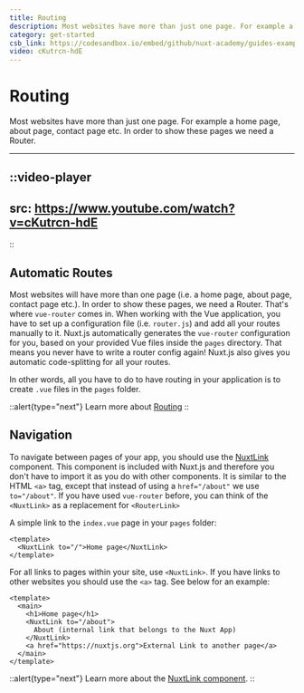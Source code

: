 ```yaml
---
title: Routing
description: Most websites have more than just one page. For example a home page, about page, contact page etc. In order to show these pages we need a Router.
category: get-started
csb_link: https://codesandbox.io/embed/github/nuxt-academy/guides-examples/tree/master/01_get_started/02_routing?fontsize=14&hidenavigation=1&theme=dark
video: cKutrcn-hdE
---
```

# Routing

Most websites have more than just one page. For example a home page, about page, contact page etc. In order to show these pages we need a Router.

---
::video-player
---
src: https://www.youtube.com/watch?v=cKutrcn-hdE
---
::

## Automatic Routes

Most websites will have more than one page (i.e. a home page, about page, contact page etc.). In order to show these pages, we need a Router. That's where `vue-router` comes in. When working with the Vue application, you have to set up a configuration file (i.e. `router.js`) and add all your routes manually to it. Nuxt.js automatically generates the `vue-router` configuration for you, based on your provided Vue files inside the `pages` directory. That means you never have to write a router config again! Nuxt.js also gives you automatic code-splitting for all your routes.

In other words, all you have to do to have routing in your application is to create `.vue` files in the `pages` folder.

::alert{type="next"}
Learn more about [Routing](/docs/features/file-system-routing)
::

## Navigation

To navigate between pages of your app, you should use the [NuxtLink](/docs/features/nuxt-components#the-nuxtlink-component) component. This component is included with Nuxt.js and therefore you don't have to import it as you do with other components. It is similar to the HTML `<a>` tag, except that instead of using a `href="/about"` we use `to="/about"`. If you have used `vue-router` before, you can think of the `<NuxtLink>` as a replacement for `<RouterLink>`

A simple link to the `index.vue` page in your `pages` folder:

```html{}[pages/index.vue]
<template>
  <NuxtLink to="/">Home page</NuxtLink>
</template>
```

For all links to pages within your site, use `<NuxtLink>`. If you have links to other websites you should use the `<a>` tag. See below for an example:

```html{}[pages/index.vue]
<template>
  <main>
    <h1>Home page</h1>
    <NuxtLink to="/about">
      About (internal link that belongs to the Nuxt App)
    </NuxtLink>
    <a href="https://nuxtjs.org">External Link to another page</a>
  </main>
</template>
```

::alert{type="next"}
Learn more about the [NuxtLink component](/docs/features/nuxt-components#the-nuxtlink-component).
::

